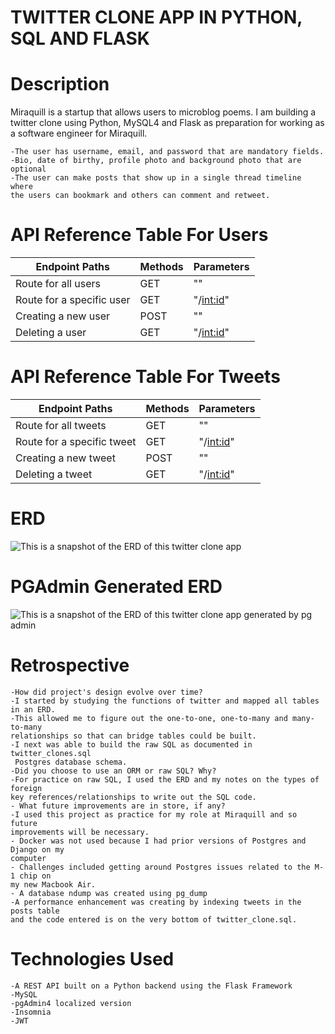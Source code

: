 # TWITTER CLONE APP IN PYTHON, SQL AND FLASK

# Description

Miraquill is a startup that allows users to microblog poems. I am building a
twitter clone using Python, MySQL4 and Flask as preparation for working as a
software engineer for Miraquill.

    -The user has username, email, and password that are mandatory fields.
    -Bio, date of birthy, profile photo and background photo that are optional
    -The user can make posts that show up in a single thread timeline where
    the users can bookmark and others can comment and retweet.

# API Reference Table For Users

| Endpoint Paths            | Methods | Parameters  |
| ------------------------- | ------- | ----------- |
| Route for all users       | GET     | ""          |
| Route for a specific user | GET     | "/<int:id>" |
| Creating a new user       | POST    | ""          |
| Deleting a user           | GET     | "/<int:id>" |

# API Reference Table For Tweets

| Endpoint Paths             | Methods | Parameters  |
| -------------------------- | ------- | ----------- |
| Route for all tweets       | GET     | ""          |
| Route for a specific tweet | GET     | "/<int:id>" |
| Creating a new tweet       | POST    | ""          |
| Deleting a tweet           | GET     | "/<int:id>" |

# ERD

![This is a snapshot of the ERD of this twitter clone app](https://i.imgur.com/4FVPoA8.png)

# PGAdmin Generated ERD

![This is a snapshot of the ERD of this twitter clone app generated by pg admin](https://i.imgur.com/pkn458P.png)

# Retrospective

    -How did project's design evolve over time?
    -I started by studying the functions of twitter and mapped all tables in an ERD.
    -This allowed me to figure out the one-to-one, one-to-many and many-to-many
    relationships so that can bridge tables could be built.
    -I next was able to build the raw SQL as documented in twitter_clones.sql
     Postgres database schema.
    -Did you choose to use an ORM or raw SQL? Why?
    -For practice on raw SQL, I used the ERD and my notes on the types of foreign
    key references/relationships to write out the SQL code.
    - What future improvements are in store, if any?
    -I used this project as practice for my role at Miraquill and so future
    improvements will be necessary.
    - Docker was not used because I had prior versions of Postgres and Django on my
    computer
    - Challenges included getting around Postgres issues related to the M-1 chip on
    my new Macbook Air.
    - A database ndump was created using pg_dump
    -A performance enhancement was creating by indexing tweets in the posts table
    and the code entered is on the very bottom of twitter_clone.sql.

# Technologies Used

    -A REST API built on a Python backend using the Flask Framework
    -MySQL
    -pgAdmin4 localized version
    -Insomnia
    -JWT
